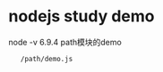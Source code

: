 # nodejs study demo
node -v 6.9.4 path模块的demo
```
   /path/demo.js
```
 
 
 
 
 
 
 
 
 
 
 
 
 
 
 
 
 
 
 
 
 
 
